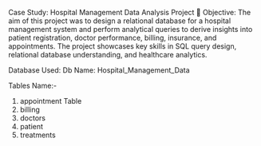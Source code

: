 Case Study: Hospital Management Data Analysis Project
🎯 Objective:
The aim of this project was to design a relational database for a hospital management system and perform analytical queries to derive insights into patient registration, doctor performance, billing, insurance, and appointments. The project showcases key skills in SQL query design, relational database understanding, and healthcare analytics.


Database Used:
Db Name: Hospital_Management_Data

Tables Name:- 
01. appointment Table
02. billing
03. doctors
04. patient
05. treatments

